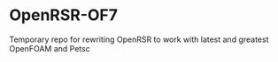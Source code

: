# OpenRSR-OF7
Temporary repo for rewriting OpenRSR to work with latest and greatest OpenFOAM and Petsc
